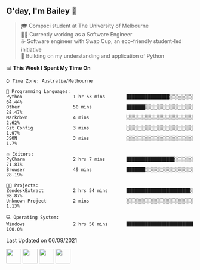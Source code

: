 ## G'day, I'm Bailey 👋

> 🎓 Compsci student at The University of Melbourne <br>
> 👨‍💻 Currently working as a Software Engineer<br>
> ☕️ Software engineer with Swap Cup, an eco-friendly student-led initiative <br>
> 🌱 Building on my understanding and application of Python

<!--START_SECTION:waka-->
📊 **This Week I Spent My Time On** 

```text
⌚︎ Time Zone: Australia/Melbourne

💬 Programming Languages: 
Python                   1 hr 53 mins        ████████████████░░░░░░░░░   64.44% 
Other                    50 mins             ███████░░░░░░░░░░░░░░░░░░   28.47% 
Markdown                 4 mins              ░░░░░░░░░░░░░░░░░░░░░░░░░   2.62% 
Git Config               3 mins              ░░░░░░░░░░░░░░░░░░░░░░░░░   1.97% 
JSON                     3 mins              ░░░░░░░░░░░░░░░░░░░░░░░░░   1.7%

🔥 Editors: 
PyCharm                  2 hrs 7 mins        ██████████████████░░░░░░░   71.81% 
Browser                  49 mins             ███████░░░░░░░░░░░░░░░░░░   28.19%

🐱‍💻 Projects: 
ZendeskExtract           2 hrs 54 mins       ████████████████████████░   98.87% 
Unknown Project          2 mins              ░░░░░░░░░░░░░░░░░░░░░░░░░   1.13%

💻 Operating System: 
Windows                  2 hrs 56 mins       █████████████████████████   100.0%

```


 Last Updated on 06/09/2021
<!--END_SECTION:waka-->

[<img height="40px" src="https://img.icons8.com/ios-filled/2x/linkedin.png">](https://linkedin.com/in/baileybutler1)
[<img height="40px" src="https://img.icons8.com/ios-filled/2x/github.png">](https://github.com/baely)
[<img height="40px" src="https://img.icons8.com/ios-filled/2x/salesforce.png">](https://trailblazer.me/id/baileybutler)
[<img height="40px" src="https://img.icons8.com/ios-filled/2x/instagram.png">](https://instagram.com/bae1y)
